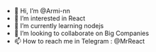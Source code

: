 - 👋 Hi, I’m @Armi-nn                         
- 👀 I’m interested in React                                        
- 🌱 I’m currently learning nodejs                                              
- 💞️ I’m looking to collaborate on Big Companies                                              
- 📫 How to reach me in Telegram : @MrReact                               
<!--- 
Armi-nn/Armi-nn is a ✨ special ✨ repository because its `README.md` (this file) appears on your GitHub profile.
You can click the Preview link to take a look at your changes.
--->
